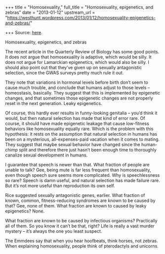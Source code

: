 +++
title = "Homosexuality,"
full_title = "Homosexuality, epigenetics, and zebras"
date = "2013-01-12"
upstream_url = "https://westhunt.wordpress.com/2013/01/12/homosexuality-epigenetics-and-zebras/"

+++
Source: [here](https://westhunt.wordpress.com/2013/01/12/homosexuality-epigenetics-and-zebras/).

Homosexuality, epigenetics, and zebras

The recent article in the Quarterly Review of Biology has some good
points. It does not argue that homosexuality is adaptive, which would be
silly. It does not argue for Lamarckian epigenetics, which would also be
silly. I should also point out that they’ve given up on sexually
antagonistic selection, since the GWAS surveys pretty much rule it out.

They note that variations in hormonal levels before birth don’t seem to
cause much trouble, and conclude that humans adjust to those levels –
homeostasis, basically. They suggest that this is implemented by
epigenetic changes, and that sometimes those epigenetic changes are not
properly reset in the next generation. Leaky epigenetics.

Of course, this hardly ever results in funny-looking genitalia – you’d
think it would, but then natural selection has made that kind of error
rare. Of course, it should have made epigenetic leakage that cause
low-fitness behaviors like homosexuality equally rare. Which is the
problem with this hypothesis: it rests on the assumption that natural
selection in humans has been on a mysterious, all-expenses-paid vacation
when it comes to mating. They suggest that maybe sexual behavior have
changed since the human-chimp split and therefore there just hasn’t been
enough time to thoroughly canalize sexual development in humans.

I guarantee that speech is newer than that. What fraction of people are
unable to talk? Gee, being mute is far less frequent than homosexuality,
even though speech sure seems more complicated. Why is speechlessness so
rare? Speech is damn useful, and natural selection has made failure
rare. But it’s not more useful than reproduction its own self.

Rice suggested sexually antagonistic genes, earlier. What fraction of
known, common, fitness-reducing syndromes are known to be caused by
that? Gee, none of them. What fraction are known to caused by leaky
epigenetics? None.

What fraction are known to be caused by infectious organisms?
Practically all of them. So you know it can’t be that, right? Life is
really a vast murder mystery – it’s always the one you least suspect.

The Emmdees say that when you hear hoofbeats, think horses, not zebras.
When explaining homosexuality, people think of pterodactyls and
unicorns.

